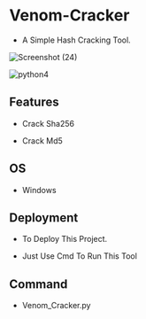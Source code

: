# Venom-Cracker


* A Simple Hash Cracking Tool.


![Screenshot (24)](https://user-images.githubusercontent.com/124868088/218231701-27d35ed1-fe05-4df9-a8a6-fc3908be35fd.png)

![python4](https://user-images.githubusercontent.com/124868088/218233149-8eff5d4c-27bd-49d7-a0bc-e7a790c55d74.png)








##  Features

* Crack Sha256

* Crack Md5
## OS

* Windows
## Deployment

* To Deploy This Project.

* Just Use Cmd To Run This Tool






## Command

* Venom_Cracker.py

